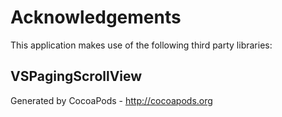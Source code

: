 # Acknowledgements
This application makes use of the following third party libraries:

## VSPagingScrollView


Generated by CocoaPods - http://cocoapods.org
